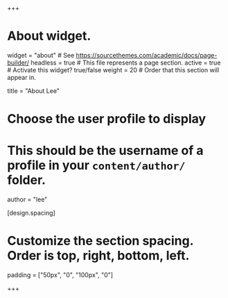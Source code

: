 +++
# About widget.
widget = "about"  # See https://sourcethemes.com/academic/docs/page-builder/
headless = true  # This file represents a page section.
active = true  # Activate this widget? true/false
weight = 20  # Order that this section will appear in.

title = "About Lee"

# Choose the user profile to display
# This should be the username of a profile in your `content/author/` folder.
author = "lee"

[design.spacing]
  # Customize the section spacing. Order is top, right, bottom, left.
  padding = ["50px", "0", "100px", "0"]

+++

